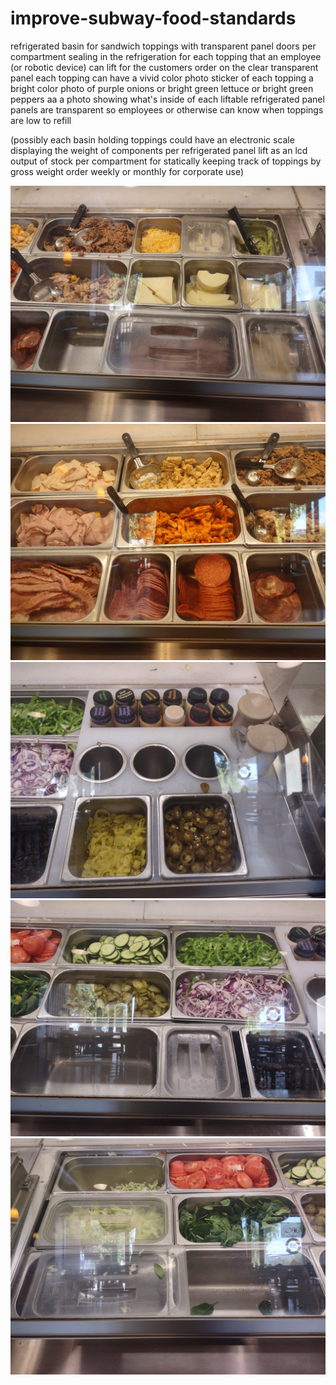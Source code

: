 # improve-subway-food-standards
refrigerated basin for sandwich toppings with transparent panel doors per compartment sealing in the refrigeration for each topping
that an employee (or robotic device) can lift for the customers order
on the clear transparent panel each topping can have a vivid color photo sticker of each topping a bright color photo of purple onions or bright green lettuce or bright green peppers
aa a photo showing what's inside of each liftable refrigerated panel
panels are transparent so employees or otherwise can know when toppings are low to refill 




(possibly each basin holding toppings could have an electronic scale displaying the weight of components per refrigerated panel lift as an lcd output of stock per compartment
for statically keeping track of toppings by gross weight order weekly or monthly for corporate use)

![s1](https://github.com/c4pt000/improve-subway-food-standards/blob/main/IMG_20220327_163620221.jpg)
![s1](https://raw.githubusercontent.com/c4pt000/improve-subway-food-standards/main/IMG_20220327_163623474.jpg)
![s1](https://github.com/c4pt000/improve-subway-food-standards/blob/main/IMG_20220327_163630972.jpg)
![s1](https://raw.githubusercontent.com/c4pt000/improve-subway-food-standards/main/IMG_20220327_163634209.jpg)
![s1](https://raw.githubusercontent.com/c4pt000/improve-subway-food-standards/main/IMG_20220327_163637748.jpg)

